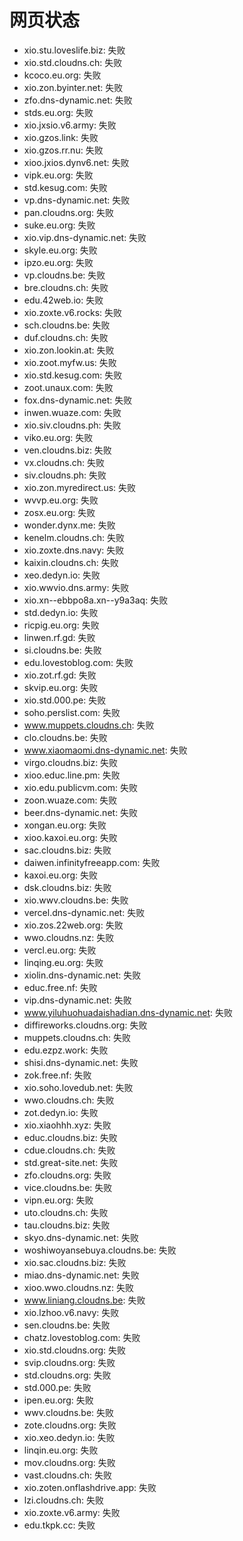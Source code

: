 # 网页状态
- xio.stu.loveslife.biz: 失败
- xio.std.cloudns.ch: 失败
- kcoco.eu.org: 失败
- xio.zon.byinter.net: 失败
- zfo.dns-dynamic.net: 失败
- stds.eu.org: 失败
- xio.jxsio.v6.army: 失败
- xio.gzos.link: 失败
- xio.gzos.rr.nu: 失败
- xioo.jxios.dynv6.net: 失败
- vipk.eu.org: 失败
- std.kesug.com: 失败
- vp.dns-dynamic.net: 失败
- pan.cloudns.org: 失败
- suke.eu.org: 失败
- xio.vip.dns-dynamic.net: 失败
- skyle.eu.org: 失败
- ipzo.eu.org: 失败
- vp.cloudns.be: 失败
- bre.cloudns.ch: 失败
- edu.42web.io: 失败
- xio.zoxte.v6.rocks: 失败
- sch.cloudns.be: 失败
- duf.cloudns.ch: 失败
- xio.zon.lookin.at: 失败
- xio.zoot.myfw.us: 失败
- xio.std.kesug.com: 失败
- zoot.unaux.com: 失败
- fox.dns-dynamic.net: 失败
- inwen.wuaze.com: 失败
- xio.siv.cloudns.ph: 失败
- viko.eu.org: 失败
- ven.cloudns.biz: 失败
- vx.cloudns.ch: 失败
- siv.cloudns.ph: 失败
- xio.zon.myredirect.us: 失败
- wvvp.eu.org: 失败
- zosx.eu.org: 失败
- wonder.dynx.me: 失败
- kenelm.cloudns.ch: 失败
- xio.zoxte.dns.navy: 失败
- kaixin.cloudns.ch: 失败
- xeo.dedyn.io: 失败
- xio.wwvio.dns.army: 失败
- xio.xn--ebbpo8a.xn--y9a3aq: 失败
- std.dedyn.io: 失败
- ricpig.eu.org: 失败
- linwen.rf.gd: 失败
- si.cloudns.be: 失败
- edu.lovestoblog.com: 失败
- xio.zot.rf.gd: 失败
- skvip.eu.org: 失败
- xio.std.000.pe: 失败
- soho.perslist.com: 失败
- www.muppets.cloudns.ch: 失败
- clo.cloudns.be: 失败
- www.xiaomaomi.dns-dynamic.net: 失败
- virgo.cloudns.biz: 失败
- xioo.educ.line.pm: 失败
- xio.edu.publicvm.com: 失败
- zoon.wuaze.com: 失败
- beer.dns-dynamic.net: 失败
- xongan.eu.org: 失败
- xioo.kaxoi.eu.org: 失败
- sac.cloudns.biz: 失败
- daiwen.infinityfreeapp.com: 失败
- kaxoi.eu.org: 失败
- dsk.cloudns.biz: 失败
- xio.wwv.cloudns.be: 失败
- vercel.dns-dynamic.net: 失败
- xio.zos.22web.org: 失败
- wwo.cloudns.nz: 失败
- vercl.eu.org: 失败
- linqing.eu.org: 失败
- xiolin.dns-dynamic.net: 失败
- educ.free.nf: 失败
- vip.dns-dynamic.net: 失败
- www.yiluhuohuadaishadian.dns-dynamic.net: 失败
- diffireworks.cloudns.org: 失败
- muppets.cloudns.ch: 失败
- edu.ezpz.work: 失败
- shisi.dns-dynamic.net: 失败
- zok.free.nf: 失败
- xio.soho.lovedub.net: 失败
- wwo.cloudns.ch: 失败
- zot.dedyn.io: 失败
- xio.xiaohhh.xyz: 失败
- educ.cloudns.biz: 失败
- cdue.cloudns.ch: 失败
- std.great-site.net: 失败
- zfo.cloudns.org: 失败
- vice.cloudns.be: 失败
- vipn.eu.org: 失败
- uto.cloudns.ch: 失败
- tau.cloudns.biz: 失败
- skyo.dns-dynamic.net: 失败
- woshiwoyansebuya.cloudns.be: 失败
- xio.sac.cloudns.biz: 失败
- miao.dns-dynamic.net: 失败
- xioo.wwo.cloudns.nz: 失败
- www.liniang.cloudns.be: 失败
- xio.lzhoo.v6.navy: 失败
- sen.cloudns.be: 失败
- chatz.lovestoblog.com: 失败
- xio.std.cloudns.org: 失败
- svip.cloudns.org: 失败
- std.cloudns.org: 失败
- std.000.pe: 失败
- ipen.eu.org: 失败
- wwv.cloudns.be: 失败
- zote.cloudns.org: 失败
- xio.xeo.dedyn.io: 失败
- linqin.eu.org: 失败
- mov.cloudns.org: 失败
- vast.cloudns.ch: 失败
- xio.zoten.onflashdrive.app: 失败
- lzi.cloudns.ch: 失败
- xio.zoxte.v6.army: 失败
- edu.tkpk.cc: 失败
